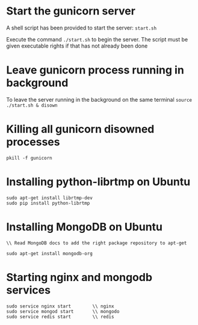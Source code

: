 # Start the gunicorn server
A shell script has been provided to start the server: `start.sh`

Execute the command
`./start.sh` to begin the server.
The script must be given executable rights if that has not already been done

# Leave gunicorn process running in background
To leave the server running in the background on the same terminal
`source ./start.sh & disown`

# Killing all gunicorn disowned processes
`pkill -f gunicorn`

# Installing python-librtmp on Ubuntu
```
sudo apt-get install librtmp-dev
sudo pip install python-librtmp
```

# Installing MongoDB on Ubuntu
```
\\ Read MongoDB docs to add the right package repository to apt-get

sudo apt-get install mongodb-org
```

# Starting nginx and mongodb services
```
sudo service nginx start		\\ nginx
sudo service mongod start		\\ mongodo
sudo service redis start		\\ redis
```

